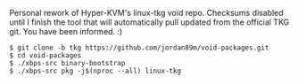Personal rework of Hyper-KVM's linux-tkg void repo. Checksums disabled until I finish the tool that will automatically pull updated from the official TKG git. You have been informed. :)
```
$ git clone -b tkg https://github.com/jordan89m/void-packages.git
$ cd void-packages
$ ./xbps-src binary-bootstrap
$ ./xbps-src pkg -j$(nproc --all) linux-tkg
````
